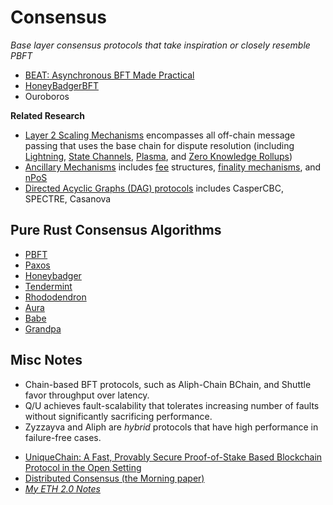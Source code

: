# Consensus

*Base layer consensus protocols that take inspiration or closely resemble PBFT*
* [BEAT: Asynchronous BFT Made Practical](./BEAT.md)
* [HoneyBadgerBFT](./HoneyBadgerBFT.md)
* Ouroboros

**Related Research**
* [Layer 2 Scaling Mechanisms](./L2) encompasses all off-chain message passing that uses the base chain for dispute resolution (including [Lightning](./L2/lightning.md), [State Channels](./L2/statechannel.md), [Plasma](./L2/plasma.md), and [Zero Knowledge Rollups](./L2/rollups.md))
* [Ancillary Mechanisms](./ancillary) includes [fee](./ancillary/fee.md) structures, [finality mechanisms](./ancillary/finality.md), and [nPoS](./ancillary/nPoS.md)
* [Directed Acyclic Graphs (DAG) protocols](./DAG) includes CasperCBC, SPECTRE, Casanova

## Pure Rust Consensus Algorithms
* [PBFT](https://github.com/losfair/pbft-rs)
* [Paxos](https://github.com/nwtnni/paxos)
* [Honeybadger](https://github.com/rphmeier/honeybadger)
* [Tendermint](https://github.com/paritytech/parity-ethereum/pull/9980/files)
* [Rhododendron](https://github.com/paritytech/rhododendron)
* [Aura](https://github.com/paritytech/substrate/tree/master/core/consensus/aura)
* [Babe](https://github.com/paritytech/substrate/tree/master/core/consensus/babe)
* [Grandpa](https://github.com/paritytech/finality-grandpa)

## Misc Notes

* Chain-based BFT protocols, such as Aliph-Chain BChain, and Shuttle favor throughput over latency.
* Q/U achieves fault-scalability that tolerates increasing number of faults without significantly sacrificing performance.
* Zyzzayva and Aliph are *hybrid* protocols that have high performance in failure-free cases.

<!--## Async Helpers
* *[`jonhoo/faktory-rs`](https://github.com/jonhoo/faktory-rs)* -- Rust bindings for Faktory clients and workers (may be useful for coding `async helpers`)
* tomusdr's pull request for off-chain workers
* Joe's project as a reference for optimal interaction -->

* [UniqueChain: A Fast, Provably Secure Proof-of-Stake Based Blockchain Protocol in the Open Setting](https://eprint.iacr.org/2019/456)
* [Distributed Consensus (the Morning paper)](https://blog.acolyer.org/2019/05/07/distributed-consensus-revised-part-i/)
* *[My ETH 2.0 Notes](https://github.com/4meta5/notes/blob/master/Blockchain/Ethereum/Serenity.md)*
